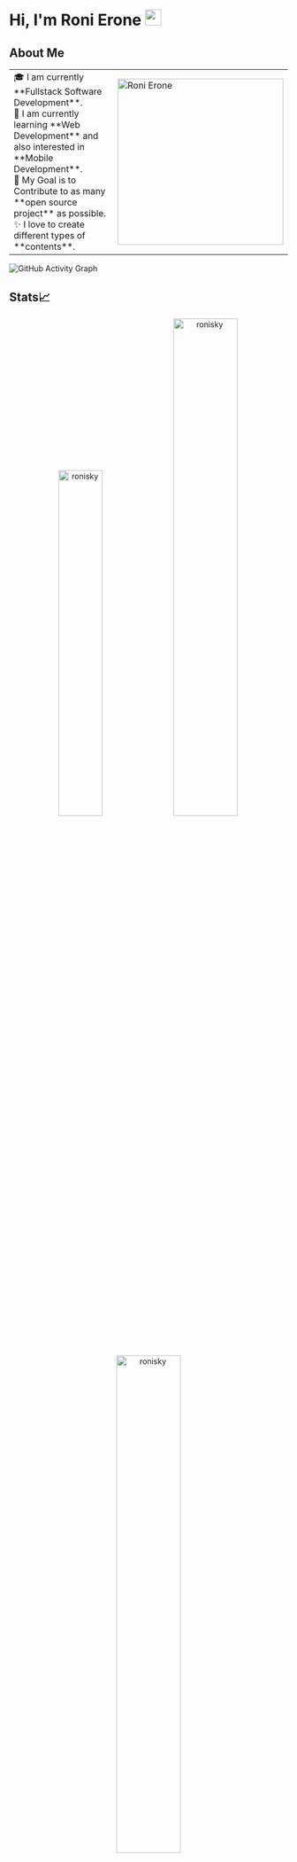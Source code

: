 # Hi, I'm Roni Erone <img src="https://github.com/TheDudeThatCode/TheDudeThatCode/blob/master/Assets/Hi.gif" width="29px">

## About Me
<table>
<tr>
  <td valign="center">
    🎓 I am currently **Fullstack Software Development**. <br>
    🌱 I am currently learning **Web Development** and also interested in **Mobile Development**. <br>
    🎯 My Goal is to Contribute to as many **open source project** as possible.<br>
    ✨ I love to create different types of **contents**.
<td >
    <a href="https://github.com/ronisky/"><img src="https://avatars.githubusercontent.com/u/49776719?s=96&v=4" width="300" alt="Roni Erone"/></a>
  </td>

</tr>
</table>

![GitHub Activity Graph](https://activity-graph.herokuapp.com/graph?username=ronisky&theme=dracula&hide_border=true)

## Stats📈
<p align="center">
<img width="40%" src="https://github-readme-stats.vercel.app/api/top-langs?username=ronisky&show_icons=true&theme=dracula&title_color=ff8000&text_color=ffffff&bg_color=6a6a6a&locale=en&layout=compact&hide_border=true" alt="ronisky" /> 
<img width="48%" src="https://github-readme-stats.vercel.app/api?username=ronisky&show_icons=true&theme=dracula&title_color=ff8000&text_color=ffffff&bg_color=6a6a6a&locale=en&hide_border=true" alt="ronisky" />
<img width="48%" src="https://github-readme-streak-stats.herokuapp.com/?user=ronisky&theme=highcontrast&hide_border=true" alt="ronisky" />
</p>

